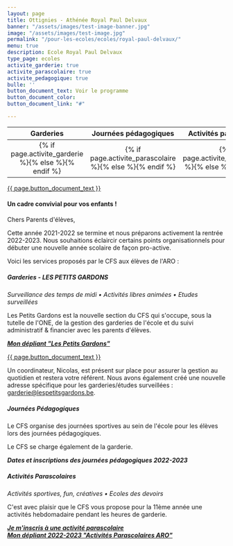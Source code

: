 ```yaml
---
layout: page
title: Ottignies - Athénée Royal Paul Delvaux
banner: "/assets/images/test-image-banner.jpg"
image: "/assets/images/test-image.jpg"
permalink: "/pour-les-ecoles/ecoles/royal-paul-delvaux/"
menu: true
description: Ecole Royal Paul Delvaux
type_page: ecoles
activite_garderie: true
activite_parascolaire: true
activite_pedagogique: true
bulle: ''
button_document_text: Voir le programme
button_document_color: 
button_document_link: "#"

---
```

<table class="table table-striped mt-4 mb-4">
<thead>
<tr>
<th scope="col" style="width:33%"><center>Garderies</center></th>
<th scope="col" style="width:33%"><center>Journées pédagogiques</center></th>
<th scope="col" style="width:33%"><center>Activités parascolaires</center></th>
</tr>
</thead>
<tbody>
<tr>
<td><center>{% if page.activite_garderie %}<i class="fa fa-check-circle-o text-success fa-2x"></i>{% else %}<i class="fa fa-times-circle-o text-danger fa-2x"></i>{% endif %}</center></td>
<td><center>{% if page.activite_parascolaire %}<i class="fa fa-check-circle-o text-success fa-2x"></i>{% else %}<i class="fa fa-times-circle-o text-danger fa-2x"></i>{% endif %}</center></td>
<td><center>{% if page.activite_pedagogique %}<i class="fa fa-check-circle-o text-success fa-2x"></i>{% else %}<i class="fa fa-times-circle-o text-danger fa-2x"></i>{% endif %}</center></td>
</tr>
</tbody>
</table>

<div class="d-flex justify-content-center mb-3">
<a href="{{ page.button_document_link}}" class="btn btn-info-filled" target="_blank">{{  page.button_document_text }}</a>
</div>

#### **Un cadre convivial pour vos enfants !**

Chers Parents d'élèves,

Cette année 2021-2022 se termine et nous préparons activement la rentrée 2022-2023.
Nous souhaitions éclaircir certains points organisationnels pour débuter une nouvelle année scolaire de façon pro-active.

Voici les services proposés par le CFS aux élèves de l'ARO :

##### **Garderies - LES PETITS GARDONS**

_Surveillance des temps de midi • Activités libres animées • Etudes surveillées_

Les Petits Gardons est la nouvelle section du CFS qui s'occupe, sous la tutelle de l'ONE, de la gestion des garderies de l'école et du suivi administratif & financier avec les parents d'élèves.

[**_Mon dépliant "Les Petits Gardons"_**](https://cfsport.sharepoint.com/:b:/s/external-documents/EY8yqJpPm0VDvCncCqbPd2kBRao5FU9Ep0kBKMTFZQGnGw?e=1ppJTx "Les Petits Gardons ARO")

<div class="d-flex justify-content-center mb-3"> <a href="{{ page.button_document_link}}" class="btn btn-info-filled" target="_blank">{{  page.button_document_text }}</a> </div>

Un coordinateur, Nicolas, est présent sur place pour assurer la gestion au quotidien et restera votre référent. Nous avons également créé une nouvelle adresse spécifique pour les garderies/études surveillées : garderie@lespetitsgardons.be.

##### **Journées Pédagogiques**

Le CFS organise des journées sportives au sein de l'école pour les élèves lors des journées pédagogiques.

Le CFS se charge également de la garderie.

**_Dates et inscriptions des journées pédagogiques 2022-2023_**

##### **Activités Parascolaires**

_Activités sportives, fun, créatives • Ecoles des devoirs_

C'est avec plaisir que le CFS vous propose pour la 11ème année une activités hebdomadaire pendant les heures de garderie.

[**_Je m'inscris à une activité parascolaire_**](https://www12.iclub.be/myiclub3_CFS_register.asp?ClubID=559&LG=FR&Categorie=2&Province=Brabant "Mon activité parascolaire")  
[**_Mon dépliant 2022-2023 "Activités Parascolaires ARO"_**](https://cfsport.sharepoint.com/:b:/s/external-documents/EYIzeQMrBRZBv7bCuJ5KJbIBXPuQDz6opf2TL8Cp8ux4rw?e=tNE2Ve "Mon dépliant ARO")